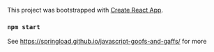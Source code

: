 This project was bootstrapped with [Create React App](https://github.com/facebook/create-react-app).

### `npm start`

See https://springload.github.io/javascript-goofs-and-gaffs/ for more
